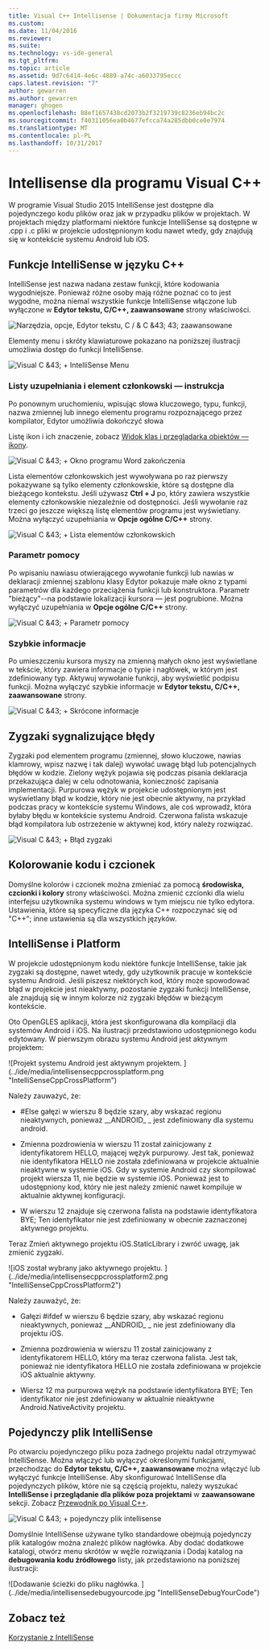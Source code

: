 ```yaml
---
title: Visual C++ Intellisense | Dokumentacja firmy Microsoft
ms.custom: 
ms.date: 11/04/2016
ms.reviewer: 
ms.suite: 
ms.technology: vs-ide-general
ms.tgt_pltfrm: 
ms.topic: article
ms.assetid: 9d7c6414-4e6c-4889-a74c-a6033795eccc
caps.latest.revision: "7"
author: gewarren
ms.author: gewarren
manager: ghogen
ms.openlocfilehash: 88ef1657438cd2073b2f3219739c8236eb94bc2c
ms.sourcegitcommit: f40311056ea0b4677efcca74a285dbb0ce0e7974
ms.translationtype: MT
ms.contentlocale: pl-PL
ms.lasthandoff: 10/31/2017
---
```

# <a name="visual-c-intellisense"></a>Intellisense dla programu Visual C++
W programie Visual Studio 2015 IntelliSense jest dostępne dla pojedynczego kodu plików oraz jak w przypadku plików w projektach. W projektach między platformami niektóre funkcje IntelliSense są dostępne w .cpp i .c pliki w projekcie udostępnionym kodu nawet wtedy, gdy znajdują się w kontekście systemu Android lub iOS.  
  
## <a name="intellisense-features-in-c"></a>Funkcje IntelliSense w języku C++  
 IntelliSense jest nazwa nadana zestaw funkcji, które kodowania wygodniejsze. Ponieważ różne osoby mają różne poznać co to jest wygodne, można niemal wszystkie funkcje IntelliSense włączone lub wyłączone w **Edytor tekstu, C/C++, zaawansowane** strony właściwości.  
  
 ![Narzędzia, opcje, Edytor tekstu, C &#47; & C &43; 43; zaawansowane](../ide/media/sintellisensecpptoolsoptions.PNG "sIntelliSenseCppToolsOptions")  
  
 Elementy menu i skróty klawiaturowe pokazano na poniższej ilustracji umożliwia dostęp do funkcji IntelliSense.  
  
 ![Visual C &43; &#43; IntelliSense Menu](../ide/media/vs2015_cpp_intellisense_menu.png "vs2015_cpp_intellisense_menu")  
  
### <a name="statement-completion-and-member-list"></a>Listy uzupełniania i element członkowski — instrukcja  
 Po ponownym uruchomieniu, wpisując słowa kluczowego, typu, funkcji, nazwa zmiennej lub innego elementu programu rozpoznającego przez kompilator, Edytor umożliwia dokończyć słowa  
  
 Listę ikon i ich znaczenie, zobacz [Widok klas i przeglądarka obiektów ― ikony](../ide/class-view-and-object-browser-icons.md).  
  
 ![Visual C &43; &#43; Okno programu Word zakończenia](../ide/media/vs2015_cpp_complete_word.png "vs2015_cpp_complete_word")  
  
 Lista elementów członkowskich jest wywoływana po raz pierwszy pokazywane są tylko elementy członkowskie, które są dostępne dla bieżącego kontekstu. Jeśli używasz **Ctrl + J** po, który zawiera wszystkie elementy członkowskie niezależnie od dostępności. Jeśli wywołanie raz trzeci go jeszcze większą listę elementów programu jest wyświetlany. Można wyłączyć uzupełniania w **Opcje ogólne C/C++** strony.  
  
 ![Visual C &43; &#43; Lista elementów członkowskich](../ide/media/vs2015_cpp_list_members.png "vs2015_cpp_list_members")  
  
### <a name="parameter-help"></a>Parametr pomocy  
 Po wpisaniu nawiasu otwierającego wywołanie funkcji lub nawias w deklaracji zmiennej szablonu klasy Edytor pokazuje małe okno z typami parametrów dla każdego przeciążenia funkcji lub konstruktora. Parametr "bieżący"--na podstawie lokalizacji kursora — jest pogrubione. Można wyłączyć uzupełniania w **Opcje ogólne C/C++** strony.  
  
 ![Visual C &43; &#43; Parametr pomocy](../ide/media/vs_2015_cpp_param_help.png "vs_2015_cpp_param_help")  
  
### <a name="quick-info"></a>Szybkie informacje  
 Po umieszczeniu kursora myszy na zmienną małych okno jest wyświetlane w tekście, który zawiera informacje o typie i nagłówek, w którym jest zdefiniowany typ. Aktywuj wywołanie funkcji, aby wyświetlić podpisu funkcji. Można wyłączyć szybkie informacje w **Edytor tekstu, C/C++, zaawansowane** strony.  
  
 ![Visual C &43; &#43; Skrócone informacje](../ide/media/vs2015_cpp_quickinfo.png "vs2015_cpp_quickInfo")  
  
## <a name="error-squiggles"></a>Zygzaki sygnalizujące błędy  
 Zygzaki pod elementem programu (zmiennej, słowo kluczowe, nawias klamrowy, wpisz nazwę i tak dalej) wywołać uwagę błąd lub potencjalnych błędów w kodzie. Zielony wężyk pojawia się podczas pisania deklaracja przekazująca dalej w celu odnotowania, konieczność zapisania implementacji. Purpurowa wężyk w projekcie udostępnionym jest wyświetlany błąd w kodzie, który nie jest obecnie aktywny, na przykład podczas pracy w kontekście systemu Windows, ale coś wprowadź, która byłaby błędu w kontekście systemu Android. Czerwona falista wskazuje błąd kompilatora lub ostrzeżenie w aktywnej kod, który należy rozwiązać.  
  
 ![Visual C &43; &#43; Błąd zygzaki](../ide/media/vs2015_cpp_error_quiggles.png "vs2015_cpp_error_quiggles")  
  
## <a name="code-colorization-and-fonts"></a>Kolorowanie kodu i czcionek  
 Domyślne kolorów i czcionek można zmieniać za pomocą **środowiska, czcionki i kolory** strony właściwości. Można zmienić czcionki dla wielu interfejsu użytkownika systemu windows w tym miejscu nie tylko edytora. Ustawienia, które są specyficzne dla języka C++ rozpoczynać się od "C++"; inne ustawienia są dla wszystkich języków.  
  
## <a name="cross-platform-intellisense"></a>IntelliSense i Platform  
 W projekcie udostępnionym kodu niektóre funkcje IntelliSense, takie jak zygzaki są dostępne, nawet wtedy, gdy użytkownik pracuje w kontekście systemu Android. Jeśli piszesz niektórych kod, który może spowodować błąd w projekcie jest nieaktywny, pozostanie zygzaki funkcji IntelliSense, ale znajdują się w innym kolorze niż zygzaki błędów w bieżącym kontekście.  
  
 Oto OpenGLES aplikacji, która jest skonfigurowana dla kompilacji dla systemów Android i iOS. Na ilustracji przedstawiono udostępnionego kodu edytowany. W pierwszym obrazu systemu Android jest aktywnym projektem:  
  
 ![Projekt systemu Android jest aktywnym projektem. ] (../ide/media/intellisensecppcrossplatform.png "IntelliSenseCppCrossPlatform")  
  
 Należy zauważyć, że:  
  
-   #Else gałęzi w wierszu 8 będzie szary, aby wskazać regionu nieaktywnych, ponieważ __ANDROID\_ \_ jest zdefiniowany dla systemu android.  
  
-   Zmienna pozdrowienia w wierszu 11 został zainicjowany z identyfikatorem HELLO, mającej wężyk purpurowy. Jest tak, ponieważ nie identyfikatora HELLO nie została zdefiniowana w projekcie aktualnie nieaktywne w systemie iOS. Gdy w systemie Android czy skompilować projekt wiersza 11, nie będzie w systemie iOS. Ponieważ jest to udostępniony kod, który nie jest należy zmienić nawet kompiluje w aktualnie aktywnej konfiguracji.  
  
-   W wierszu 12 znajduje się czerwona falista na podstawie identyfikatora BYE; Ten identyfikator nie jest zdefiniowany w obecnie zaznaczonej aktywnego projektu.  
  
 Teraz Zmień aktywnego projektu iOS.StaticLibrary i zwróć uwagę, jak zmienić zygzaki.  
  
 ![iOS został wybrany jako aktywnego projektu. ] (../ide/media/intellisensecppcrossplatform2.png "IntelliSenseCppCrossPlatform2")  
  
 Należy zauważyć, że:  
  
-   Gałęzi #ifdef w wierszu 6 będzie szary, aby wskazać regionu nieaktywnych, ponieważ __ANDROID\_ \_ nie jest zdefiniowany dla projektu iOS.  
  
-   Zmienna pozdrowienia w wierszu 11 został zainicjowany z identyfikatorem HELLO, który ma teraz czerwona falista. Jest tak, ponieważ nie identyfikatora HELLO nie została zdefiniowana w projekcie iOS aktualnie aktywny.  
  
-   Wiersz 12 ma purpurowa wężyk na podstawie identyfikatora BYE; Ten identyfikator nie jest zdefiniowany w aktualnie nieaktywne Android.NativeActivity projektu.  
  
## <a name="single-file-intellisense"></a>Pojedynczy plik IntelliSense  
 Po otwarciu pojedynczego pliku poza żadnego projektu nadal otrzymywać IntelliSense. Można włączyć lub wyłączyć określonymi funkcjami, przechodząc do **Edytor tekstu, C/C++, zaawansowane** można włączyć lub wyłączyć funkcje IntelliSense. Aby skonfigurować IntelliSense dla pojedynczych plików, które nie są częścią projektu, należy wyszukać **IntelliSense i przeglądanie dla plików poza projektami** w **zaawansowane** sekcji. Zobacz [Przewodnik po Visual C++](http://msdn.microsoft.com/en-us/499cb66f-7df1-45d6-8b6b-33d94fd1f17c).  
  
 ![Visual C &43; &#43; pojedynczy plik intellisense](../ide/media/vs2015_cpp_single_file_intellisense.png "vs2015_cpp_single_file_intellisense")  
  
 Domyślnie IntelliSense używane tylko standardowe obejmują pojedynczy plik katalogów można znaleźć plików nagłówka. Aby dodać dodatkowe katalogi, otwórz menu skrótów w węźle rozwiązania i Dodaj katalog na **debugowania kodu źródłowego** listy, jak przedstawiono na poniższej ilustracji:  
  
 ![Dodawanie ścieżki do pliku nagłówka. ] (../ide/media/intellisensedebugyourcode.jpg "IntelliSenseDebugYourCode")  
  
## <a name="see-also"></a>Zobacz też  
 [Korzystanie z IntelliSense](../ide/using-intellisense.md)